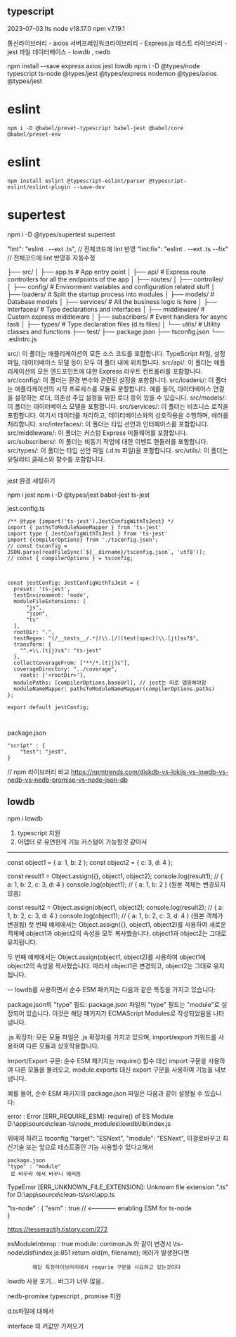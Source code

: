 ## typescript

2023-07-03 lts 
node v18.17.0
npm v7.19.1

통신라이브러리 - axios
서버프레임워크라이브러리 - Express.js
테스트 라이브러리 - jest
파일 데이터베이스  - lowdb , nedb


 npm install --save express axios jest lowdb 
 npm i -D @types/node typescript ts-node @types/jest @types/express nodemon @types/axios @types/jest

 # eslint
	npm i -D @babel/preset-typescript babel-jest @babel/core @babel/preset-env

  # eslint
 	npm install eslint @typescript-eslint/parser @typescript-eslint/eslint-plugin --save-dev

# supertest
npm i -D @types/supertest supertest


"lint": "eslint . --ext .ts", // 전체코드에 lint 반영
"lint:fix": "eslint . --ext .ts --fix"  // 전체코드에 lint 반영후 자동수정


├── src/
│   ├── app.ts           # App entry point
│   ├── api/             # Express route controllers for all the endpoints of the app
│   ├── routes/
│   ├── controller/	 	
│   ├── config/          # Environment variables and configuration related stuff
│   ├── loaders/         # Split the startup process into modules
│   ├── models/          # Database models
│   ├── services/        # All the business logic is here
│   ├── interfaces/      # Type declarations and interfaces
│   ├── middleware/      # Custom express middleware
│   ├── subscribers/     # Event handlers for async task
│   ├── types/           # Type declaration files (d.ts files)
│   └── utils/           # Utility classes and functions
├── test/
├── package.json
├── tsconfig.json
└── .eslintrc.js

src/: 이 폴더는 애플리케이션의 모든 소스 코드를 포함합니다. TypeScript 파일, 설정 파일, 데이터베이스 모델 등이 모두 이 폴더 내에 위치합니다.
src/api/: 이 폴더는 애플리케이션의 모든 엔드포인트에 대한 Express 라우트 컨트롤러를 포함합니다.
src/config/: 이 폴더는 환경 변수와 관련된 설정을 포함합니다.
src/loaders/: 이 폴더는 애플리케이션의 시작 프로세스를 모듈로 분할합니다. 예를 들어, 데이터베이스 연결을 설정하는 로더, 의존성 주입 설정을 위한 로더 등이 있을 수 있습니다.
src/models/: 이 폴더는 데이터베이스 모델을 포함합니다.
src/services/: 이 폴더는 비즈니스 로직을 포함합니다. 여기서 데이터를 처리하고, 데이터베이스와의 상호작용을 수행하며, 에러를 처리합니다.
src/interfaces/: 이 폴더는 타입 선언과 인터페이스를 포함합니다.
src/middleware/: 이 폴더는 커스텀 Express 미들웨어를 포함합니다.
src/subscribers/: 이 폴더는 비동기 작업에 대한 이벤트 핸들러를 포함합니다.
src/types/: 이 폴더는 타입 선언 파일 (.d.ts 파일)을 포함합니다.
src/utils/: 이 폴더는 유틸리티 클래스와 함수를 포함합니다.



---
jest 환경 세팅하기

npm i jest
npm i -D @types/jest babel-jest ts-jest


jest.config.ts
```
/** @type {import('ts-jest').JestConfigWithTsJest} */
import { pathsToModuleNameMapper } from 'ts-jest'
import type { JestConfigWithTsJest } from 'ts-jest'
import {compilerOptions} from './tsconfig.json';
// const tsconfig = JSON.parse(readFileSync(`${__dirname}/tsconfig.json`, 'utf8'));
// const { compilerOptions } = tsconfig;



const jestConfig: JestConfigWithTsJest = {
  preset: 'ts-jest',
  testEnvironment: 'node',
  moduleFileExtensions: [
      "js",
      "json",
      "ts"
  ],
  rootDir: ".",
  testRegex: "(/__tests__/.*|(\\.|/)(test|spec))\\.[jt]sx?$",
  transform: {
    "^.+\\.(t|j)s$": "ts-jest"
  },
  collectCoverageFrom: ["**/*.(t|j)s"],
  coverageDirectory: "../coverage",
    roots: ['<rootDir>'],
  modulePaths: [compilerOptions.baseUrl], // jest는 따로 맵핑해야함
  moduleNameMapper: pathsToModuleNameMapper(compilerOptions.paths)
};

export default jestConfig;



```

package.json
```
"script" : {
	"test": "jest",
}

```

// npm 라이브러리 비교
https://npmtrends.com/diskdb-vs-lokijs-vs-lowdb-vs-nedb-vs-nedb-promise-vs-node-json-db


## lowdb
npm i lowdb
1. typescript 지원
2. 어뎁터 로 유연한게 기능 커스텀이 가능할것 같아서



---
const object1 = { a: 1, b: 2 };
const object2 = { c: 3, d: 4 };

const result1 = Object.assign({}, object1, object2);
console.log(result1); // { a: 1, b: 2, c: 3, d: 4 }
console.log(object1); // { a: 1, b: 2 } (원본 객체는 변경되지 않음)

const result2 = Object.assign(object1, object2);
console.log(result2); // { a: 1, b: 2, c: 3, d: 4 }
console.log(object1); // { a: 1, b: 2, c: 3, d: 4 } (원본 객체가 변경됨)
첫 번째 예제에서는 Object.assign({}, object1, object2)를 사용하여 새로운 객체에 object1과 object2의 속성을 모두 복사했습니다. object1과 object2는 그대로 유지됩니다.

두 번째 예제에서는 Object.assign(object1, object2)를 사용하여 object1에 object2의 속성을 복사했습니다. 따라서 object1은 변경되고, object2는 그대로 유지됩니다.




-- lowdb를 사용하면서
순수 ESM 패키지는 다음과 같은 특징을 가지고 있습니다:

package.json의 "type" 필드: package.json 파일의 "type" 필드는 "module"로 설정되어 있습니다. 이것은 해당 패키지가 ECMAScript Modules로 작성되었음을 나타냅니다.

.js 확장자: 모든 모듈 파일은 .js 확장자를 가지고 있으며, import/export 키워드를 사용하여 다른 모듈과 상호작용합니다.

Import/Export 구문: 순수 ESM 패키지는 require() 함수 대신 import 구문을 사용하여 다른 모듈을 불러오고, module.exports 대신 export 구문을 사용하여 기능을 내보냅니다.

예를 들어, 순수 ESM 패키지의 package.json 파일은 다음과 같이 설정될 수 있습니다:


error : Error [ERR_REQUIRE_ESM]: require() of ES Module D:\app\source\clean-ts\node_modules\lowdb\lib\index.js


위에꺼 하려고  tsconfig
 	  "target": "ESNext",
	  "module": "ESNext",
    이걸로바꾸고 최신기술 또는 앞으로 테스트중인 기능 사용할수 있다고해서

    package.json 
    "type" : "module"
     로 바꾸라 해서 바꾸니 에러뜸

TypeError [ERR_UNKNOWN_FILE_EXTENSION]: Unknown file extension ".ts" for D:\app\source\clean-ts\src\app.ts


"ts-node" : {
  "esm" : true // «———— enabling ESM for ts-node  
}



https://tesseractjh.tistory.com/272

esModuleInterop : true
module: commonJs
와 같이 변경시 
\ts-node\dist\index.js:851
            return old(m, filename);
            에러가 발생한다면 

            해당 특정라이브러리에서 requrie 구문을 사요하고 있는것이다

lowdb 사용 포기... 버그가 너무 많음..

nedb-promise 
typescript , promise 지원

d.ts파일에 대해서

interface 의 키값만 가져오기